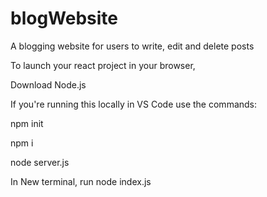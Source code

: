 # blogWebsite
A blogging website for users to write, edit and delete posts

To launch your react project in your browser,

Download Node.js

If you're running this locally in VS Code use the commands:

npm init

npm i

node server.js

In New terminal, run node index.js